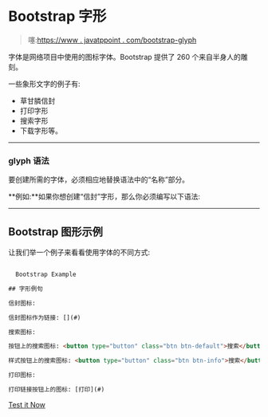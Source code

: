 # Bootstrap 字形

> 噻:[https://www . javatppoint . com/bootstrap-glyph](https://www.javatpoint.com/bootstrap-glyphicon)

字体是网络项目中使用的图标字体。Bootstrap 提供了 260 个来自半身人的雕刻。

一些象形文字的例子有:

*   草甘膦信封
*   打印字形
*   搜索字形
*   下载字形等。

* * *

### glyph 语法

要创建所需的字体，必须相应地替换语法中的“名称”部分。

**例如:**如果你想创建“信封”字形，那么你必须编写以下语法:

* * *

## Bootstrap 图形示例

让我们举一个例子来看看使用字体的不同方式:

```html

  Bootstrap Example

## 字形例句

信封图标:

信封图标作为链接: [](#) 

搜索图标:

按钮上的搜索图标: <button type="button" class="btn btn-default">搜索</button>

样式按钮上的搜索图标: <button type="button" class="btn btn-info">搜索</button>

打印图标:

打印链接按钮上的图标: [打印](#)

```

[Test it Now](https://www.javatpoint.com/oprweb/test.jsp?filename=bootstrapglyphicon1)